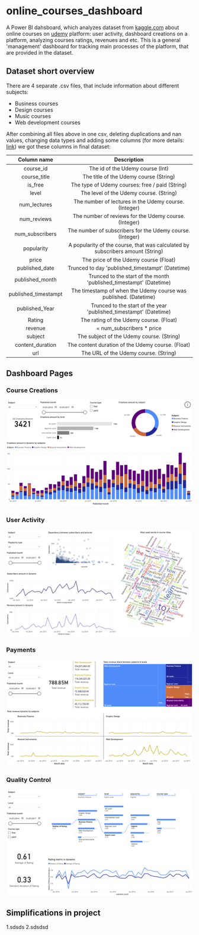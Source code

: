 # online_courses_dashboard
A Power BI dahsboard, which analyzes dataset from <a href="https://www.kaggle.com/datasets/thedevastator/udemy-courses-revenue-generation-and-course-anal" target="_blank">kaggle.com</a> about online courses on <a href="https://www.udemy.com/" target="_blank">udemy</a> platform: user activity, dashboard creations on a platform, analyzing courses ratings, revenues and etc. This is a general 'management' dashboard for tracking main processes of the platform, that are provided in the dataset.


## Dataset short overview
There are 4 separate .csv files, that include information about different subjects:
 - Business courses
 - Design courses
 - Music courses
 - Web development courses

After combining all files above in one csv, deleting duplications and nan values, changing data types and adding some columns (for more details: <a href="https://github.com/IlyaLoladze/online_courses_dashboard/blob/main/data_preprocessing/courses_dash_preprocessing.ipynb" target="_blank">link</a>) we got these columns in final dataset:

| Column name | Description   |
| :---:       | :---:         |
| course_id | The id of the Udemy course (Int) |
| course_title | The title of the Udemy course (String) |
| is_free | The type of Udemy courses: free / paid (String) |
| level | The level of the Udemy course. (String) |
| num_lectures | The number of lectures in the Udemy course. (Integer) |
| num_reviews | The number of reviews for the Udemy course. (Integer) |
| num_subscribers | The number of subscribers for the Udemy course. (Integer) |
| popularity | A popularity of the course, that was calculated by subscribers amount (String) |
| price | The price of the Udemy course (Float) |
| published_date | Trunced to day 'published_timestampt' (Datetime) |
| published_month | Trunced to the start of the month 'published_timestampt' (Datetime) |
| published_timestampt | The timestamp of when the Udemy course was published. (Datetime) |
| published_Year | Trunced to the start of the year 'published_timestampt' (Datetime) |
| Rating | The rating of the Udemy course. (Float) |
| revenue | = num_subscribers * price |
| subject | The subject of the Udemy course. (String) |
| content_duration | The content duration of the Udemy course. (Float) |
| url | The URL of the Udemy course. (String) |


## Dashboard Pages

### Course Creations
![](https://github.com/IlyaLoladze/online_courses_dashboard/blob/main/dashboard/Page%20Course%20Creations.png)

### User Activity
![](https://github.com/IlyaLoladze/online_courses_dashboard/blob/main/dashboard/Page%20User%20Activity.png)

### Payments
![](https://github.com/IlyaLoladze/online_courses_dashboard/blob/main/dashboard/Page%20Payments.png)

### Quality Control
![](https://github.com/IlyaLoladze/online_courses_dashboard/blob/main/dashboard/Page%20Quality%20Control.png)


## Simplifications in project
1.sdsds
2.sdsdsd
